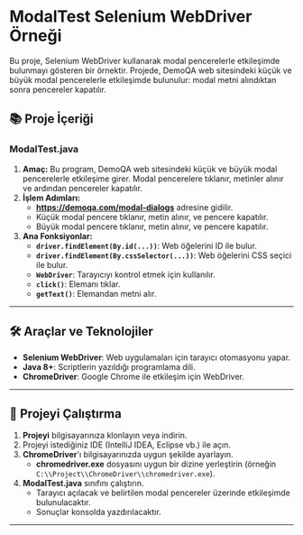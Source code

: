 # ModalTest Selenium WebDriver Örneği

Bu proje, Selenium WebDriver kullanarak modal pencerelerle etkileşimde bulunmayı gösteren bir örnektir. Projede, DemoQA web sitesindeki küçük ve büyük modal pencerelerle etkileşimde bulunulur: modal metni alındıktan sonra pencereler kapatılır.

## 📚 Proje İçeriği

### **ModalTest.java**
1. **Amaç:** Bu program, DemoQA web sitesindeki küçük ve büyük modal pencerelerle etkileşime girer. Modal pencerelere tıklanır, metinler alınır ve ardından pencereler kapatılır.
2. **İşlem Adımları:**
   - **https://demoqa.com/modal-dialogs** adresine gidilir.
   - Küçük modal pencere tıklanır, metin alınır, ve pencere kapatılır.
   - Büyük modal pencere tıklanır, metin alınır, ve pencere kapatılır.
3. **Ana Fonksiyonlar:**
   - **`driver.findElement(By.id(...))`**: Web öğelerini ID ile bulur.
   - **`driver.findElement(By.cssSelector(...))`**: Web öğelerini CSS seçici ile bulur.
   - **`WebDriver`**: Tarayıcıyı kontrol etmek için kullanılır.
   - **`click()`**: Elemanı tıklar.
   - **`getText()`**: Elemandan metni alır.

---

## 🛠️ Araçlar ve Teknolojiler

- **Selenium WebDriver**: Web uygulamaları için tarayıcı otomasyonu yapar.
- **Java 8+**: Scriptlerin yazıldığı programlama dili.
- **ChromeDriver**: Google Chrome ile etkileşim için WebDriver.

---

## 🚀 Projeyi Çalıştırma

1. **Projeyi** bilgisayarınıza klonlayın veya indirin.
2. Projeyi istediğiniz IDE (IntelliJ IDEA, Eclipse vb.) ile açın.
3. **ChromeDriver**'ı bilgisayarınızda uygun şekilde ayarlayın.
   - **chromedriver.exe** dosyasını uygun bir dizine yerleştirin (örneğin `C:\\Project\\ChromeDriver\\chromedriver.exe`).
4. **ModalTest.java** sınıfını çalıştırın.
   - Tarayıcı açılacak ve belirtilen modal pencereler üzerinde etkileşimde bulunulacaktır.
   - Sonuçlar konsolda yazdırılacaktır.

---

